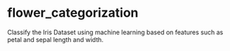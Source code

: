 # flower_categorization
Classify the Iris Dataset using machine learning based on features such as petal and sepal length and width.
